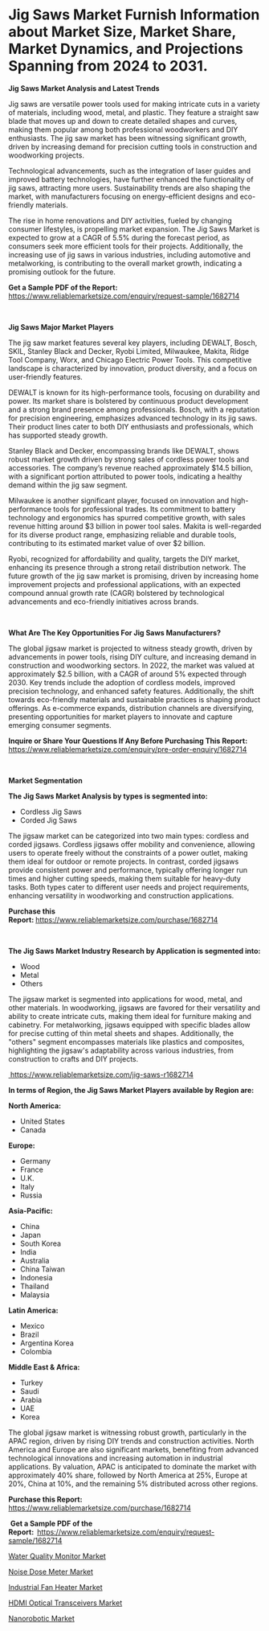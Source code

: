 <p><h1>Jig Saws Market Furnish Information about Market Size, Market Share, Market Dynamics, and Projections Spanning from 2024 to 2031.</h1></p><p><strong>Jig Saws Market Analysis and Latest Trends</strong></p>
<p><p>Jig saws are versatile power tools used for making intricate cuts in a variety of materials, including wood, metal, and plastic. They feature a straight saw blade that moves up and down to create detailed shapes and curves, making them popular among both professional woodworkers and DIY enthusiasts. The jig saw market has been witnessing significant growth, driven by increasing demand for precision cutting tools in construction and woodworking projects. </p><p>Technological advancements, such as the integration of laser guides and improved battery technologies, have further enhanced the functionality of jig saws, attracting more users. Sustainability trends are also shaping the market, with manufacturers focusing on energy-efficient designs and eco-friendly materials. </p><p>The rise in home renovations and DIY activities, fueled by changing consumer lifestyles, is propelling market expansion. The Jig Saws Market is expected to grow at a CAGR of 5.5% during the forecast period, as consumers seek more efficient tools for their projects. Additionally, the increasing use of jig saws in various industries, including automotive and metalworking, is contributing to the overall market growth, indicating a promising outlook for the future.</p></p>
<p><strong>Get a Sample PDF of the Report:&nbsp;</strong> <a href="https://www.reliablemarketsize.com/enquiry/request-sample/1682714?utm_campaign=1413&utm_medium=2&utm_source=Github&utm_content=ia&utm_term=15102024&utm_id=jig-saws">https://www.reliablemarketsize.com/enquiry/request-sample/1682714</a></p>
<p>&nbsp;</p>
<p><strong>Jig Saws Major Market Players</strong></p>
<p><p>The jig saw market features several key players, including DEWALT, Bosch, SKIL, Stanley Black and Decker, Ryobi Limited, Milwaukee, Makita, Ridge Tool Company, Worx, and Chicago Electric Power Tools. This competitive landscape is characterized by innovation, product diversity, and a focus on user-friendly features.</p><p>DEWALT is known for its high-performance tools, focusing on durability and power. Its market share is bolstered by continuous product development and a strong brand presence among professionals. Bosch, with a reputation for precision engineering, emphasizes advanced technology in its jig saws. Their product lines cater to both DIY enthusiasts and professionals, which has supported steady growth.</p><p>Stanley Black and Decker, encompassing brands like DEWALT, shows robust market growth driven by strong sales of cordless power tools and accessories. The company’s revenue reached approximately $14.5 billion, with a significant portion attributed to power tools, indicating a healthy demand within the jig saw segment.</p><p>Milwaukee is another significant player, focused on innovation and high-performance tools for professional trades. Its commitment to battery technology and ergonomics has spurred competitive growth, with sales revenue hitting around $3 billion in power tool sales. Makita is well-regarded for its diverse product range, emphasizing reliable and durable tools, contributing to its estimated market value of over $2 billion.</p><p>Ryobi, recognized for affordability and quality, targets the DIY market, enhancing its presence through a strong retail distribution network. The future growth of the jig saw market is promising, driven by increasing home improvement projects and professional applications, with an expected compound annual growth rate (CAGR) bolstered by technological advancements and eco-friendly initiatives across brands.</p></p>
<p>&nbsp;</p>
<p><strong>What Are The Key Opportunities For Jig Saws Manufacturers?</strong></p>
<p><p>The global jigsaw market is projected to witness steady growth, driven by advancements in power tools, rising DIY culture, and increasing demand in construction and woodworking sectors. In 2022, the market was valued at approximately $2.5 billion, with a CAGR of around 5% expected through 2030. Key trends include the adoption of cordless models, improved precision technology, and enhanced safety features. Additionally, the shift towards eco-friendly materials and sustainable practices is shaping product offerings. As e-commerce expands, distribution channels are diversifying, presenting opportunities for market players to innovate and capture emerging consumer segments.</p></p>
<p><strong>Inquire or Share Your Questions If Any Before Purchasing This Report:</strong> <a href="https://www.reliablemarketsize.com/enquiry/pre-order-enquiry/1682714?utm_campaign=1413&utm_medium=2&utm_source=Github&utm_content=ia&utm_term=15102024&utm_id=jig-saws">https://www.reliablemarketsize.com/enquiry/pre-order-enquiry/1682714</a></p>
<p>&nbsp;</p>
<p><strong>Market Segmentation</strong></p>
<p><strong>The Jig Saws Market Analysis by types is segmented into:</strong></p>
<p><ul><li>Cordless Jig Saws</li><li>Corded Jig Saws</li></ul></p>
<p><p>The jigsaw market can be categorized into two main types: cordless and corded jigsaws. Cordless jigsaws offer mobility and convenience, allowing users to operate freely without the constraints of a power outlet, making them ideal for outdoor or remote projects. In contrast, corded jigsaws provide consistent power and performance, typically offering longer run times and higher cutting speeds, making them suitable for heavy-duty tasks. Both types cater to different user needs and project requirements, enhancing versatility in woodworking and construction applications.</p></p>
<p><strong>Purchase this Report:&nbsp;</strong><a href="https://www.reliablemarketsize.com/purchase/1682714?utm_campaign=1413&utm_medium=2&utm_source=Github&utm_content=ia&utm_term=15102024&utm_id=jig-saws">https://www.reliablemarketsize.com/purchase/1682714</a></p>
<p>&nbsp;</p>
<p><strong>The Jig Saws Market Industry Research by Application is segmented into:</strong></p>
<p><ul><li>Wood</li><li>Metal</li><li>Others</li></ul></p>
<p><p>The jigsaw market is segmented into applications for wood, metal, and other materials. In woodworking, jigsaws are favored for their versatility and ability to create intricate cuts, making them ideal for furniture making and cabinetry. For metalworking, jigsaws equipped with specific blades allow for precise cutting of thin metal sheets and shapes. Additionally, the "others" segment encompasses materials like plastics and composites, highlighting the jigsaw's adaptability across various industries, from construction to crafts and DIY projects.</p></p>
<p><a href="https://www.reliablemarketsize.com/jig-saws-r1682714?utm_campaign=1413&utm_medium=2&utm_source=Github&utm_content=ia&utm_term=15102024&utm_id=jig-saws">&nbsp;https://www.reliablemarketsize.com/jig-saws-r1682714</a></p>
<p><strong>In terms of Region, the Jig Saws Market Players available by Region are:</strong></p>
<p>
    <p> <strong> North America: </strong>
        <ul>
            <li>United States</li>
            <li>Canada</li>
        </ul>
        </p> 
    <p> <strong> Europe: </strong>
        <ul>
            <li>Germany</li>
            <li>France</li>
            <li>U.K.</li>
            <li>Italy</li>
            <li>Russia</li>
        </ul>
        </p> 
    <p> <strong> Asia-Pacific: </strong>
        <ul>
            <li>China</li>
            <li>Japan</li>
            <li>South Korea</li>
            <li>India</li>
            <li>Australia</li>
            <li>China Taiwan</li>
            <li>Indonesia</li>
            <li>Thailand</li>
            <li>Malaysia</li>
        </ul>
        </p> 
    <p> <strong> Latin America: </strong>
        <ul>
            <li>Mexico</li>
            <li>Brazil</li>
            <li>Argentina Korea</li>
            <li>Colombia</li>
        </ul>
        </p> 
    <p> <strong> Middle East & Africa: </strong>
        <ul>
            <li>Turkey</li>
            <li>Saudi</li>
            <li>Arabia</li>
            <li>UAE</li>
            <li>Korea</li>
        </ul>
    </p>
    </p>
<p><p>The global jigsaw market is witnessing robust growth, particularly in the APAC region, driven by rising DIY trends and construction activities. North America and Europe are also significant markets, benefiting from advanced technological innovations and increasing automation in industrial applications. By valuation, APAC is anticipated to dominate the market with approximately 40% share, followed by North America at 25%, Europe at 20%, China at 10%, and the remaining 5% distributed across other regions.</p></p>
<p><strong>Purchase this Report: </strong><a href="https://www.reliablemarketsize.com/purchase/1682714?utm_campaign=1413&utm_medium=2&utm_source=Github&utm_content=ia&utm_term=15102024&utm_id=jig-saws">https://www.reliablemarketsize.com/purchase/1682714</a></p>
<p>&nbsp;<strong>Get a Sample PDF of the Report:&nbsp;&nbsp;</strong><a href="https://www.reliablemarketsize.com/enquiry/request-sample/1682714?utm_campaign=1413&utm_medium=2&utm_source=Github&utm_content=ia&utm_term=15102024&utm_id=jig-saws">https://www.reliablemarketsize.com/enquiry/request-sample/1682714</a></p>
<p><strong></strong></p>
<p><p><a href="https://issuu.com/reportprime-2/docs/water-quality-monitor-market-size-2_2e554904a8ba85?utm_campaign=1413&utm_medium=2&utm_source=Github&utm_content=ia&utm_term=15102024&utm_id=jig-saws">Water Quality Monitor Market</a></p><p><a href="https://www.linkedin.com/pulse/emerging-noise-dose-meter-market-opportunities-analysis-investors-s6wye?trk=public_post_embed_feed-article-content&utm_campaign=1413&utm_medium=2&utm_source=Github&utm_content=ia&utm_term=15102024&utm_id=jig-saws">Noise Dose Meter Market</a></p><p><a href="https://issuu.com/reportprime-2/docs/industrial-fan-heater-market-size-2_f2b9e8b6c25395?utm_campaign=1413&utm_medium=2&utm_source=Github&utm_content=ia&utm_term=15102024&utm_id=jig-saws">Industrial Fan Heater Market</a></p><p><a href="https://github.com/graciah1naze/Market-Research-Report-List-1/blob/main/hdmi-optical-transceivers-market.md?utm_campaign=1413&utm_medium=2&utm_source=Github&utm_content=ia&utm_term=15102024&utm_id=jig-saws">HDMI Optical Transceivers Market</a></p><p><a href="https://www.linkedin.com/pulse/nanorobotic-market-evolution-key-trends-regional-dynamics-wdehe?trk=public_post_embed_feed-article-content&utm_campaign=1413&utm_medium=2&utm_source=Github&utm_content=ia&utm_term=15102024&utm_id=jig-saws">Nanorobotic Market</a></p></p>